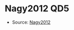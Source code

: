 <a name="material" />

# Nagy2012 QD5
<script type="application/ld+json">
  {
    "@context": "https://schema.org/",
    "@type": "ChemicalSubstance",
    "http://purl.org/dc/terms/conformsTo":
      {
        "@type": "CreativeWork",
        "@id": "https://bioschemas.org/profiles/ChemicalSubstance/0.4-RELEASE/"
      },
    "@id": "https://egonw.github.io/nanowiki/nanowiki131.html#material",
    "name": "Nagy2012 QD5",
    "sameAs": "http://127.0.0.1/mediawiki/index.php/Special:URIResolver/Nagy2012_QD5"
  }
</script>


* Source: [Nagy2012](http://127.0.0.1/mediawiki/index.php/Special:URIResolver/Nagy2012)
